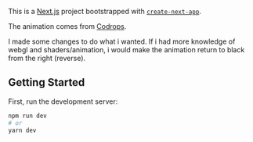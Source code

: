 This is a [Next.js](https://nextjs.org/) project bootstrapped with [`create-next-app`](https://github.com/vercel/next.js/tree/canary/packages/create-next-app).

The animation comes from [Codrops](https://github.com/akella/webGLImageTransitions).

I made some changes to do what i wanted.
If i had more knowledge of webgl and shaders/animation, i would make the animation return to black from the right (reverse).

## Getting Started

First, run the development server:

```bash
npm run dev
# or
yarn dev
```
